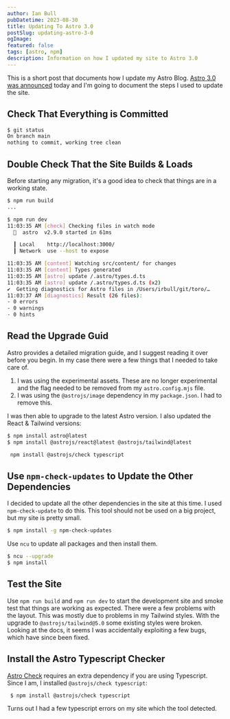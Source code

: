 ```yaml
---
author: Ian Bull
pubDatetime: 2023-08-30
title: Updating To Astro 3.0
postSlug: updating-astro-3-0
ogImage:
featured: false
tags: [astro, npm]
description: Information on how I updated my site to Astro 3.0
---
```


This is a short post that documents how I update my Astro Blog. [Astro 3.0 was announced](https://astro.build/blog/astro-3/) today and I'm going to document the steps I used to update the site.

## Check That Everything is Committed

```bash
$ git status
On branch main
nothing to commit, working tree clean
```

## Double Check That the Site Builds & Loads

Before starting any migration, it's a good idea to check that things are in a working state.

```bash
$ npm run build
...

$ npm run dev
11:03:35 AM [check] Checking files in watch mode
  🚀  astro  v2.9.0 started in 61ms

  ┃ Local    http://localhost:3000/
  ┃ Network  use --host to expose

11:03:35 AM [content] Watching src/content/ for changes
11:03:35 AM [content] Types generated
11:03:35 AM [astro] update /.astro/types.d.ts
11:03:35 AM [astro] update /.astro/types.d.ts (x2)
✔  Getting diagnostics for Astro files in /Users/irbull/git/toro/…
11:03:37 AM [diagnostics] Result (26 files):
- 0 errors
- 0 warnings
- 0 hints
```

## Read the Upgrade Guid

Astro provides a detailed migration guide, and I suggest reading it over before you begin. In my case there were a few things that I needed to take care of.

1. I was using the experimental assets. These are no longer experimental and the flag needed to be removed from my `astro.config.mjs` file.
2. I was using the `@astrojs/image` dependency in my `package.json`. I had to remove this.

I was then able to upgrade to the latest Astro version. I also updated the React & Tailwind versions:

```bash
$ npm install astro@latest
$ npm install @astrojs/react@latest @astrojs/tailwind@latest
```

```bash
 npm install @astrojs/check typescript
```

## Use `npm-check-updates` to Update the Other Dependencies

I decided to update all the other dependencies in the site at this time. I used `npm-check-update` to do this. This tool should not be used on a big project, but my site is pretty small.

```bash
$ npm install -g npm-check-updates
```

Use `ncu` to update all packages and then install them.

```bash
$ ncu --upgrade
$ npm install
```

## Test the Site

Use `npm run build` and `npm run dev` to start the development site and smoke test that things are working as expected. There were a few problems with the layout. This was mostly due to problems in my Tailwind styles. With the upgrade to `@astrojs/tailwind@5.0` some existing styles were broken. Looking at the docs, it seems I was accidentally exploiting a few bugs, which have since been fixed.

## Install the Astro Typescript Checker

[Astro Check]() requires an extra dependency if you are using Typescript. Since I am, I installed `@astrojs/check typescript`:

```bash
 $ npm install @astrojs/check typescript
```

Turns out I had a few typescript errors on my site which the tool detected.

